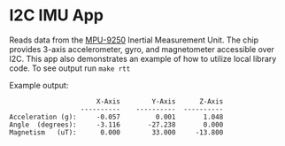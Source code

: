 I2C IMU App
===========

Reads data from the
[MPU-9250](https://www.invensense.com/wp-content/uploads/2015/02/PS-MPU-9250A-01-v1.1.pdf)
Inertial Measurement Unit. The chip provides 3-axis accelerometer, gyro, and
magnetometer accessible over I2C. This app also demonstrates an example of how
to utilize local library code. To see output run `make rtt`

Example output:
```
                      X-Axis	    Y-Axis	    Z-Axis
                  ----------	----------	----------
Acceleration (g):     -0.057	     0.001	     1.048
Angle  (degrees):     -3.116	   -27.238	     0.000
Magnetism   (uT):      0.000	    33.000	   -13.800
```

